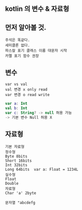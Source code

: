 ## kotlin 의 변수 & 자료형

## 먼저 알아볼 것.
    주석은 똑같다.
    세미클론 없다.
    파스칼 표기 클래스 이름 대문자 시작
    카멜 표기 함수 권장

## 변수
    var vs val
    val 변경 x only read
    var 변경 o read write 
    
```kotlin
var a: Int
val b: Int
var c: String? -> null 허용 가능
-> 기본 변수 Null 허용 X 
```

## 자료형
    기본 자료형
    정수형
    Byte 8bits
    Short 16bits
    Int 32bits
    Long 64bits  var a: Float = 1234L
    실수형
    Float 
    Double
    자료형
    Char 'a' 2byte
    
    문자열 "abcdefg
